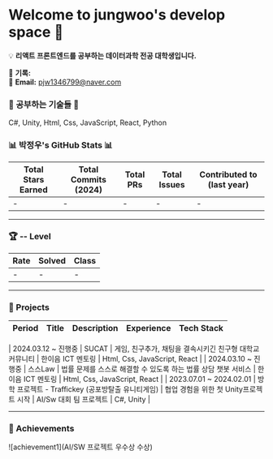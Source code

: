 # Welcome to jungwoo's develop space 👋

💡 **리액트 프론트엔드를 공부하는 데이터과학 전공 대학생입니다.**

📜 **기록:**  
📧 **Email:** pjw1346799@naver.com

### 🌱 공부하는 기술들 🌱

C#, Unity, Html, Css, JavaScript, React, Python

### 📊 박정우's GitHub Stats 📊

| Total Stars Earned | Total Commits (2024) | Total PRs | Total Issues | Contributed to (last year) |
| ------------------ | -------------------- | --------- | ------------ | -------------------------- |
| -                  | -                    | -         | -            | -                          |

---

### 🏆 -- Level

| Rate | Solved | Class |
| ---- | ------ | ----- |
| -    | -      | -     |

---

### 🚀 Projects

| Period | Title | Description | Experience | Tech Stack |
| ------ | ----- | ----------- | ---------- | ---------- |

| 2024.03.12 ~ 진행중 | SUCAT | 게임, 친구추가, 채팅을 결속시키긴 친구형 대학교 커뮤니티 | 한이음 ICT 멘토링 | Html, Css, JavaScript, React |
| 2024.03.10 ~ 진행중 | 스스Law | 법률 문제를 스스로 해결할 수 있도록 하는 법률 상담 챗봇 서비스 | 한이음 ICT 멘토링 | Html, Css, JavaScript, React |
| 2023.07.01 ~ 2024.02.01 | 방학 프로젝트 - Traffickey (공포방탈출 유니티게임) | 협업 경험을 위한 첫 Unity프로젝트 시작 | AI/Sw 대회 팀 프로젝트 | C#, Unity |

---

### 🏅 Achievements

![achievement1](AI/SW 프로젝트 우수상 수상)
